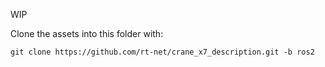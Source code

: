 WIP

Clone the assets into this folder with:
```
git clone https://github.com/rt-net/crane_x7_description.git -b ros2
```